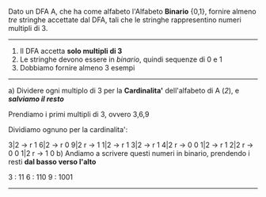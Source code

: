 Dato un DFA A, che ha come alfabeto l'Alfabeto **Binario** {0,1}, fornire almeno _tre_ stringhe accettate dal DFA,
  tali che le stringhe rappresentino numeri multipli di 3.

------------------------------

1. Il DFA accetta **solo multipli di 3**
2. Le stringhe devono essere in _binario_, quindi sequenze di 0 e 1
3. Dobbiamo fornire almeno 3 esempi

------------------------------

a) Dividere ogni multiplo di 3 per la **Cardinalita'** dell'alfabeto di A (_2_), e **_salviamo il resto_**

Prendiamo i primi multipli di 3, ovvero
                3,6,9

Dividiamo ognuno per la cardinalita':

  3|2 -> r 1        6|2 -> r 0        9|2 r -> 1
  1|2 -> r 1        3|2 -> r 1        4|2 r -> 0
  0                 1|2 -> r 1        2|2 r -> 0
                    0                 1|2 r -> 1
                                      0
b) Andiamo a scrivere questi numeri in binario, prendendo i resti **dal basso verso l'alto**

3 : 11
6 : 110
9 : 1001

------------------------------
